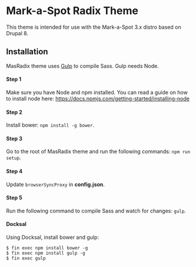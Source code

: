 # Mark-a-Spot Radix Theme

This theme is intended for use with the Mark-a-Spot 3.x distro based on Drupal 8.

## Installation

MasRadix theme uses [Gulp](http://gulpjs.com) to compile Sass. Gulp needs Node.

#### Step 1
Make sure you have Node and npm installed. 
You can read a guide on how to install node here: https://docs.npmjs.com/getting-started/installing-node

#### Step 2
Install bower: `npm install -g bower`.

#### Step 3
Go to the root of MasRadix theme and run the following commands: `npm run setup`.

#### Step 4
Update `browserSyncProxy` in **config.json**.

#### Step 5
Run the following command to compile Sass and watch for changes: `gulp`.

#### Docksal
Using Docksal, install bower and gulp:

```
$ fin exec npm install bower -g
$ fin exec npm install gulp -g
$ fin exec gulp
```